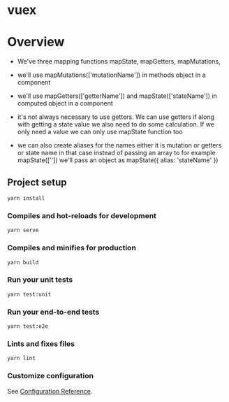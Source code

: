 # vuex

# Overview

- We've three mapping functions mapState, mapGetters, mapMutations,

- we'll use mapMutations(['mutationName']) in methods object in a component

- we'll use mapGetters(['getterName'])
and mapState(['stateName']) in computed object in a component

- it's not always necessary to use getters. We can use getters if along with getting a state value we also need to do some calculation. If we only need a value we can only use mapState function too

- we can also create aliases for the names either it is mutation or getters or state name in that case instead of passing an array to for example mapState(['']) we'll pass an object as mapState({
alias: 'stateName'
})

## Project setup

```
yarn install
```

### Compiles and hot-reloads for development

```
yarn serve
```

### Compiles and minifies for production

```
yarn build
```

### Run your unit tests

```
yarn test:unit
```

### Run your end-to-end tests

```
yarn test:e2e
```

### Lints and fixes files

```
yarn lint
```

### Customize configuration

See [Configuration Reference](https://cli.vuejs.org/config/).
